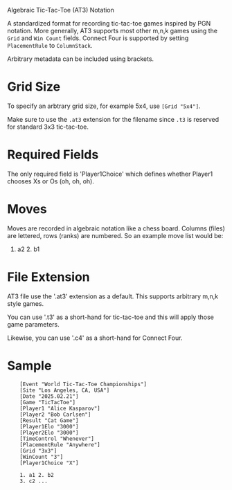 Algebraic Tic-Tac-Toe (AT3) Notation

A standardized format for recording tic-tac-toe games inspired by PGN notation.
More generally, AT3 supports most other m,n,k games using the `Grid` and `Win
Count` fields. Connect Four is supported by setting `PlacementRule` to
`ColumnStack`.

Arbitrary metadata can be included using brackets.

Grid Size
=========

To specify an arbtrary grid size, for example 5x4, use `[Grid "5x4"]`.

Make sure to use the `.at3` extension for the filename since `.t3` is reserved
for standard 3x3 tic-tac-toe.

Required Fields
===============

The only required field is 'Player1Choice' which defines whether Player1
chooses Xs or Os (oh, oh, oh).

Moves
=====

Moves are recorded in algebraic notation like a chess board. Columns (files)
are lettered, rows (ranks) are numbered. So an example move list would be:

1. a2 2. b1


File Extension
==============

AT3 file use the '.at3' extension as a default. This supports arbitrary m,n,k style games.

You can use '.t3' as a short-hand for tic-tac-toe and this will apply those
game parameters.

Likewise, you can use '.c4' as a short-hand for Connect Four.

Sample 
======

```
    [Event "World Tic-Tac-Toe Championships"]
    [Site "Los Angeles, CA, USA"]
    [Date "2025.02.21"]
    [Game "TicTacToe"]
    [Player1 "Alice Kasparov"]
    [Player2 "Bob Carlsen"]
    [Result "Cat Game"]
    [Player1Elo "3000"]
    [Player2Elo "3000"]
    [TimeControl "Whenever"]
    [PlacementRule "Anywhere"]
    [Grid "3x3"]
    [WinCount "3"]
    [Player1Choice "X"]

    1. a1 2. b2
    3. c2 ...
```
